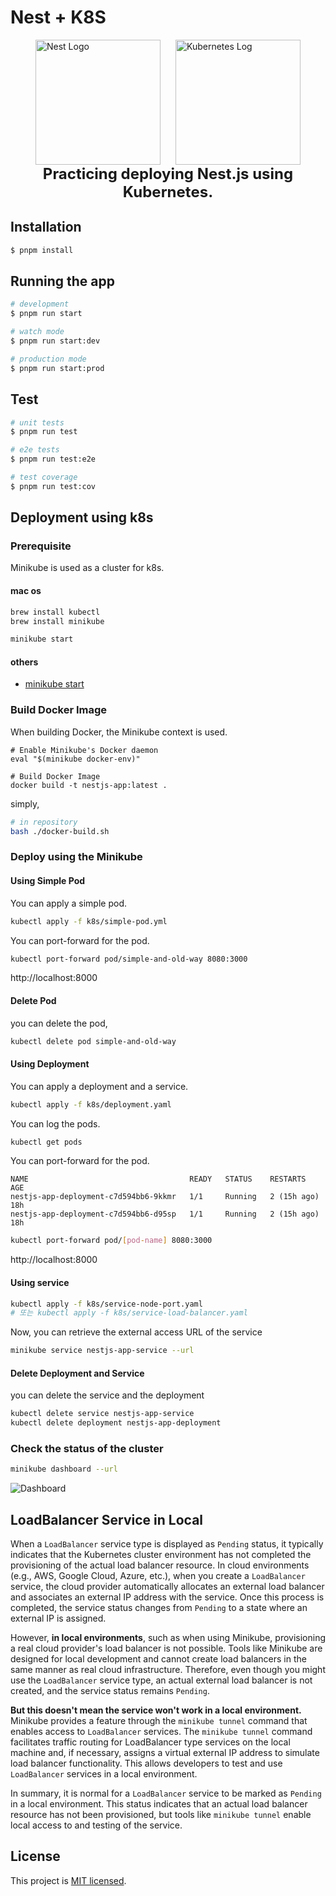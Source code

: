 # Nest + K8S

<div style="display: flex; justify-content: center; align-items: center; gap: 24px;">
    <a href="https://nestjs.com/" target="blank"><img src="https://nestjs.com/img/logo-small.svg" width="200" alt="Nest Logo" /></a>
    <a href="https://kubernetes.io/" target="_blank"><img src="https://avatars.githubusercontent.com/u/13629408?s=200&v=4" width="200" alt="Kubernetes Log" /></a>
</div>

<div style="text-align: center; font-weight: bold; font-size: 1.5rem;">
    Practicing deploying Nest.js using Kubernetes.
</div>

## Installation

```bash
$ pnpm install
```

## Running the app

```bash
# development
$ pnpm run start

# watch mode
$ pnpm run start:dev

# production mode
$ pnpm run start:prod
```

## Test

```bash
# unit tests
$ pnpm run test

# e2e tests
$ pnpm run test:e2e

# test coverage
$ pnpm run test:cov
```

## Deployment using k8s

### Prerequisite

Minikube is used as a cluster for k8s.

#### mac os

```sh
brew install kubectl
brew install minikube

minikube start
```

#### others

- [minikube start](https://minikube.sigs.k8s.io/docs/start/)

### Build Docker Image

When building Docker, the Minikube context is used.

```
# Enable Minikube's Docker daemon
eval "$(minikube docker-env)"

# Build Docker Image
docker build -t nestjs-app:latest .
```

simply,

```sh
# in repository
bash ./docker-build.sh
```

### Deploy using the Minikube

#### Using Simple Pod

You can apply a simple pod.

```sh
kubectl apply -f k8s/simple-pod.yml
```

You can port-forward for the pod.

```sh
kubectl port-forward pod/simple-and-old-way 8080:3000
```

http://localhost:8000

#### Delete Pod

you can delete the pod,

```sh
kubectl delete pod simple-and-old-way
```

#### Using Deployment

You can apply a deployment and a service.

```sh
kubectl apply -f k8s/deployment.yaml
```

You can log the pods.

```sh
kubectl get pods
```

You can port-forward for the pod.

```
NAME                                    READY   STATUS    RESTARTS      AGE
nestjs-app-deployment-c7d594bb6-9kkmr   1/1     Running   2 (15h ago)   18h
nestjs-app-deployment-c7d594bb6-d95sp   1/1     Running   2 (15h ago)   18h
```

```sh
kubectl port-forward pod/[pod-name] 8080:3000
```

http://localhost:8000

#### Using service

```sh
kubectl apply -f k8s/service-node-port.yaml
# 또는 kubectl apply -f k8s/service-load-balancer.yaml
```

Now, you can retrieve the external access URL of the service

```sh
minikube service nestjs-app-service --url
```

#### Delete Deployment and Service

you can delete the service and the deployment

```sh
kubectl delete service nestjs-app-service
kubectl delete deployment nestjs-app-deployment
```

### Check the status of the cluster

```sh
minikube dashboard --url
```

![Dashboard](assets/Kubernetes%20Dashboard.jpeg)

## LoadBalancer Service in Local

When a `LoadBalancer` service type is displayed as `Pending` status, it typically indicates that the Kubernetes cluster
environment has not completed the provisioning of the actual load balancer resource. In cloud environments (e.g., AWS,
Google Cloud, Azure, etc.), when you create a `LoadBalancer` service, the cloud provider automatically allocates an
external load balancer and associates an external IP address with the service. Once this process is completed, the
service status changes from `Pending` to a state where an external IP is assigned.

However, **in local environments**, such as when using Minikube, provisioning a real cloud provider's load balancer is
not possible. Tools like Minikube are designed for local development and cannot create load balancers in the same manner
as real cloud infrastructure. Therefore, even though you might use the `LoadBalancer` service type, an actual external
load balancer is not created, and the service status remains `Pending`.

**But this doesn't mean the service won't work in a local environment.** Minikube provides a feature through
the `minikube tunnel` command that enables access to `LoadBalancer` services. The `minikube tunnel` command facilitates
traffic routing for LoadBalancer type services on the local machine and, if necessary, assigns a virtual external IP
address to simulate load balancer functionality. This allows developers to test and use `LoadBalancer` services in a
local environment.

In summary, it is normal for a `LoadBalancer` service to be marked as `Pending` in a local environment. This status
indicates that an actual load balancer resource has not been provisioned, but tools like `minikube tunnel` enable local
access to and testing of the service.

## License

This project is [MIT licensed](LICENSE).
